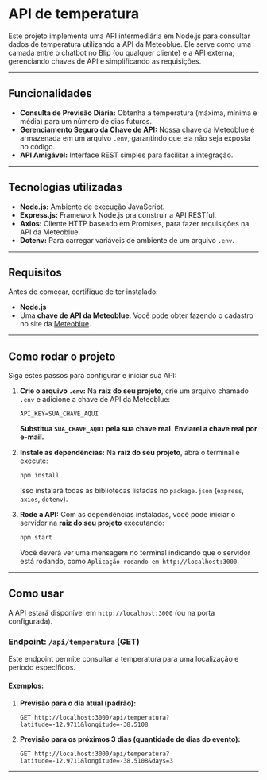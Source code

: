 # API de temperatura

Este projeto implementa uma API intermediária em Node.js para consultar dados de temperatura utilizando a API da Meteoblue. Ele serve como uma camada entre o chatbot no Blip (ou qualquer cliente) e a API externa, gerenciando chaves de API e simplificando as requisições.

---

## Funcionalidades

* **Consulta de Previsão Diária:** Obtenha a temperatura (máxima, mínima e média) para um número de dias futuros.
* **Gerenciamento Seguro da Chave de API:** Nossa chave da Meteoblue é armazenada em um arquivo `.env`, garantindo que ela não seja exposta no código.
* **API Amigável:** Interface REST simples para facilitar a integração.

---

## Tecnologias utilizadas

* **Node.js:** Ambiente de execução JavaScript.
* **Express.js:** Framework Node.js pra construir a API RESTful.
* **Axios:** Cliente HTTP baseado em Promises, para fazer requisições na API da Meteoblue.
* **Dotenv:** Para carregar variáveis de ambiente de um arquivo `.env`.

---

## Requisitos

Antes de começar, certifique de ter instalado:

* **Node.js**
* Uma **chave de API da Meteoblue**. Você pode obter fazendo o cadastro no site da [Meteoblue](https://docs.meteoblue.com/en/weather-apis/forecast-api/overview).

---

## Como rodar o projeto

Siga estes passos para configurar e iniciar sua API:


1.  **Crie o arquivo `.env`:**
    Na **raiz do seu projeto**, crie um arquivo chamado `.env` e adicione a chave de API da Meteoblue:

    ```env
    API_KEY=SUA_CHAVE_AQUI
    ```
    **Substitua `SUA_CHAVE_AQUI` pela sua chave real. Enviarei a chave real por e-mail.**

2.  **Instale as dependências:**
    Na **raiz do seu projeto**, abra o terminal e execute:

    ```bash
    npm install
    ```
    Isso instalará todas as bibliotecas listadas no `package.json` (`express`, `axios`, `dotenv`).

6.  **Rode a API:**
    Com as dependências instaladas, você pode iniciar o servidor na **raiz do seu projeto** executando:

    ```bash
    npm start
    ```
    Você deverá ver uma mensagem no terminal indicando que o servidor está rodando, como `Aplicação rodando em http://localhost:3000`.

---

## Como usar

A API estará disponível em `http://localhost:3000` (ou na porta configurada).

### Endpoint: `/api/temperatura` (GET)

Este endpoint permite consultar a temperatura para uma localização e período específicos.


#### Exemplos:

1.  **Previsão para o dia atual (padrão):**
    ```
    GET http://localhost:3000/api/temperatura?latitude=-12.9711&longitude=-38.5108
    ```

2.  **Previsão para os próximos 3 dias (quantidade de dias do evento):**
    ```
    GET http://localhost:3000/api/temperatura?latitude=-12.9711&longitude=-38.5108&days=3
    ```

---